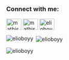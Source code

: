 <h3 align="left">Connect with me:</h3>
<p align="left">
<a href="https://linkedin.com/in/mathis-sportiello" target="blank"><img align="center" src="https://raw.githubusercontent.com/rahuldkjain/github-profile-readme-generator/master/src/images/icons/Social/linked-in-alt.svg" alt="mathis-sportiello" height="30" width="40" /></a>
<a href="https://instagram.com/mathissportiello" target="blank"><img align="center" src="https://raw.githubusercontent.com/rahuldkjain/github-profile-readme-generator/master/src/images/icons/Social/instagram.svg" alt="mathissportiello" height="30" width="40" /></a>
<a href="https://discord.gg/elioboyy" target="blank"><img align="center" src="https://raw.githubusercontent.com/rahuldkjain/github-profile-readme-generator/master/src/images/icons/Social/discord.svg" alt="elioboyy" height="30" width="40" /></a>
</p>

<p><img align="left" src="https://github-readme-stats.vercel.app/api/top-langs?username=elioboyy&show_icons=true&locale=en&layout=compact" alt="elioboyy" /></p>

<p>&nbsp;<img align="center" src="https://github-readme-stats.vercel.app/api?username=elioboyy&show_icons=true&locale=en" alt="elioboyy" /></p>

<p><img align="center" src="https://github-readme-streak-stats.herokuapp.com/?user=elioboyy&" alt="elioboyy" /></p>
